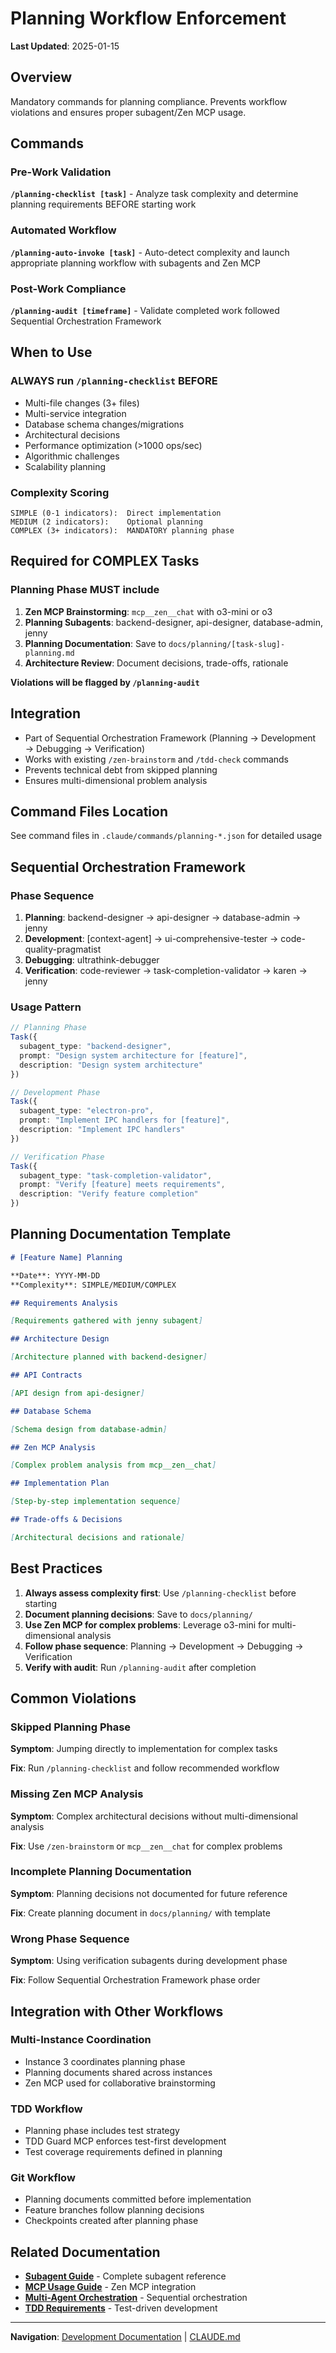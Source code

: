 # Planning Workflow Enforcement

**Last Updated**: 2025-01-15

## Overview

Mandatory commands for planning compliance. Prevents workflow violations and ensures proper subagent/Zen MCP usage.

## Commands

### Pre-Work Validation

**`/planning-checklist [task]`** - Analyze task complexity and determine planning requirements BEFORE starting work

### Automated Workflow

**`/planning-auto-invoke [task]`** - Auto-detect complexity and launch appropriate planning workflow with subagents and Zen MCP

### Post-Work Compliance

**`/planning-audit [timeframe]`** - Validate completed work followed Sequential Orchestration Framework

## When to Use

### ALWAYS run `/planning-checklist` BEFORE

- Multi-file changes (3+ files)
- Multi-service integration
- Database schema changes/migrations
- Architectural decisions
- Performance optimization (>1000 ops/sec)
- Algorithmic challenges
- Scalability planning

### Complexity Scoring

```
SIMPLE (0-1 indicators):  Direct implementation
MEDIUM (2 indicators):    Optional planning
COMPLEX (3+ indicators):  MANDATORY planning phase
```

## Required for COMPLEX Tasks

### Planning Phase MUST include

1. **Zen MCP Brainstorming**: `mcp__zen__chat` with o3-mini or o3
2. **Planning Subagents**: backend-designer, api-designer, database-admin, jenny
3. **Planning Documentation**: Save to `docs/planning/[task-slug]-planning.md`
4. **Architecture Review**: Document decisions, trade-offs, rationale

**Violations will be flagged by `/planning-audit`**

## Integration

- Part of Sequential Orchestration Framework (Planning → Development → Debugging → Verification)
- Works with existing `/zen-brainstorm` and `/tdd-check` commands
- Prevents technical debt from skipped planning
- Ensures multi-dimensional problem analysis

## Command Files Location

See command files in `.claude/commands/planning-*.json` for detailed usage

## Sequential Orchestration Framework

### Phase Sequence

1. **Planning**: backend-designer → api-designer → database-admin → jenny
2. **Development**: [context-agent] → ui-comprehensive-tester → code-quality-pragmatist
3. **Debugging**: ultrathink-debugger
4. **Verification**: code-reviewer → task-completion-validator → karen → jenny

### Usage Pattern

```typescript
// Planning Phase
Task({
  subagent_type: "backend-designer",
  prompt: "Design system architecture for [feature]",
  description: "Design system architecture"
})

// Development Phase
Task({
  subagent_type: "electron-pro",
  prompt: "Implement IPC handlers for [feature]",
  description: "Implement IPC handlers"
})

// Verification Phase
Task({
  subagent_type: "task-completion-validator",
  prompt: "Verify [feature] meets requirements",
  description: "Verify feature completion"
})
```

## Planning Documentation Template

```markdown
# [Feature Name] Planning

**Date**: YYYY-MM-DD
**Complexity**: SIMPLE/MEDIUM/COMPLEX

## Requirements Analysis

[Requirements gathered with jenny subagent]

## Architecture Design

[Architecture planned with backend-designer]

## API Contracts

[API design from api-designer]

## Database Schema

[Schema design from database-admin]

## Zen MCP Analysis

[Complex problem analysis from mcp__zen__chat]

## Implementation Plan

[Step-by-step implementation sequence]

## Trade-offs & Decisions

[Architectural decisions and rationale]
```

## Best Practices

1. **Always assess complexity first**: Use `/planning-checklist` before starting
2. **Document planning decisions**: Save to `docs/planning/`
3. **Use Zen MCP for complex problems**: Leverage o3-mini for multi-dimensional analysis
4. **Follow phase sequence**: Planning → Development → Debugging → Verification
5. **Verify with audit**: Run `/planning-audit` after completion

## Common Violations

### Skipped Planning Phase

**Symptom**: Jumping directly to implementation for complex tasks

**Fix**: Run `/planning-checklist` and follow recommended workflow

### Missing Zen MCP Analysis

**Symptom**: Complex architectural decisions without multi-dimensional analysis

**Fix**: Use `/zen-brainstorm` or `mcp__zen__chat` for complex problems

### Incomplete Planning Documentation

**Symptom**: Planning decisions not documented for future reference

**Fix**: Create planning document in `docs/planning/` with template

### Wrong Phase Sequence

**Symptom**: Using verification subagents during development phase

**Fix**: Follow Sequential Orchestration Framework phase order

## Integration with Other Workflows

### Multi-Instance Coordination

- Instance 3 coordinates planning phase
- Planning documents shared across instances
- Zen MCP used for collaborative brainstorming

### TDD Workflow

- Planning phase includes test strategy
- TDD Guard MCP enforces test-first development
- Test coverage requirements defined in planning

### Git Workflow

- Planning documents committed before implementation
- Feature branches follow planning decisions
- Checkpoints created after planning phase

## Related Documentation

- **[Subagent Guide](./subagent-guide.md)** - Complete subagent reference
- **[MCP Usage Guide](../../claude-framework/docs/mcp-usage-guide.md)** - Zen MCP integration
- **[Multi-Agent Orchestration](../../claude-framework/docs/multiagent.md)** - Sequential orchestration
- **[TDD Requirements](../testing/tdd-requirements.md)** - Test-driven development

---

**Navigation**: [Development Documentation](../index.md#development-patterns--best-practices) | [CLAUDE.md](../../CLAUDE.md)

